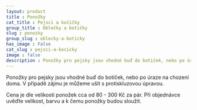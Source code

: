 ```yaml
---
layout: product
title : Ponožky
cat_title : Pejsci a kočičky
group_title : Oblečky a botičky
slug : ponozky
group_slug : oblecky-a-boticky
has_image : False
cat_slug : pejsci-a-kocicky
image : false
description : Ponožky pro pejsky jsou vhodné buď do botiček, nebo po úraze na chození doma. V případě zájmu je můžeme ušít s protiskluzovou úpravou.
---
```


Ponožky pro pejsky jsou vhodné buď do botiček, nebo po úraze na chození doma. V případě zájmu je můžeme ušít s protiskluzovou úpravou.

Cena je dle velikosti ponožek cca od 80 - 300 Kč za pár. Při objednávce uvěďte velikost, barvu a k čemu ponožky budou sloužit.

